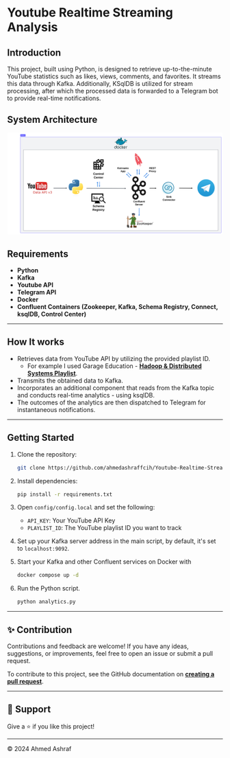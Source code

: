 # Youtube Realtime Streaming Analysis

## Introduction


This project, built using Python, is designed to retrieve up-to-the-minute YouTube statistics such as likes, views, comments, and favorites. 
It streams this data through Kafka. Additionally, KSqlDB is utilized for stream processing, after which the processed data is forwarded to a Telegram bot to provide real-time notifications.

## System Architecture

![System Architecture](https://github.com/ahmedashraffcih/Youtube-Realtime-Streaming-Analysis/blob/main/assets/architecture_v2.png)

## Requirements

- **Python**
- **Kafka**
- **Youtube API**
- **Telegram API**
- **Docker**
- **Confluent Containers (Zookeeper, Kafka, Schema Registry, Connect, ksqlDB, Control Center)**
---

## How It works

- Retrieves data from YouTube API by utilizing the provided playlist ID.
    - For example I used Garage Education - **[Hadoop & Distributed Systems Playlist](https://www.youtube.com/watch?v=Ot63tlh0PaE&list=PLxNoJq6k39G8Ak39PDC-oYvp6ZRvIn3Pa&pp=iAQB)**.
- Transmits the obtained data to Kafka.
- Incorporates an additional component that reads from the Kafka topic and conducts real-time analytics - using ksqlDB.
- The outcomes of the analytics are then dispatched to Telegram for instantaneous notifications.

---


## Getting Started

1. Clone the repository:
    ```bash
    git clone https://github.com/ahmedashraffcih/Youtube-Realtime-Streaming-Analysis.git
    ```

2. Install dependencies:
    ```bash
    pip install -r requirements.txt
    ```

3. Open `config/config.local` and set the following:
    - `API_KEY`: Your YouTube API Key
    - `PLAYLIST_ID`: The YouTube playlist ID you want to track

4. Set up your Kafka server address in the main script, by default, it's set to `localhost:9092`.

5. Start your Kafka and other Confluent services on Docker with
   ```bash
   docker compose up -d
   ``` 

6. Run the Python script.
    ```bash
    python analytics.py
    ```
---


## ✨ Contribution

Contributions and feedback are welcome! If you have any ideas, suggestions, or improvements, feel free to open an issue or submit a pull request.


To contribute to this project, see the GitHub documentation on **[creating a pull request](https://help.github.com/en/github/collaborating-with-issues-and-pull-requests/creating-a-pull-request)**.

---

## 👏 Support

Give a ⭐️ if you like this project!
___________________________________

<p>&copy; 2024 Ahmed Ashraf</p>

